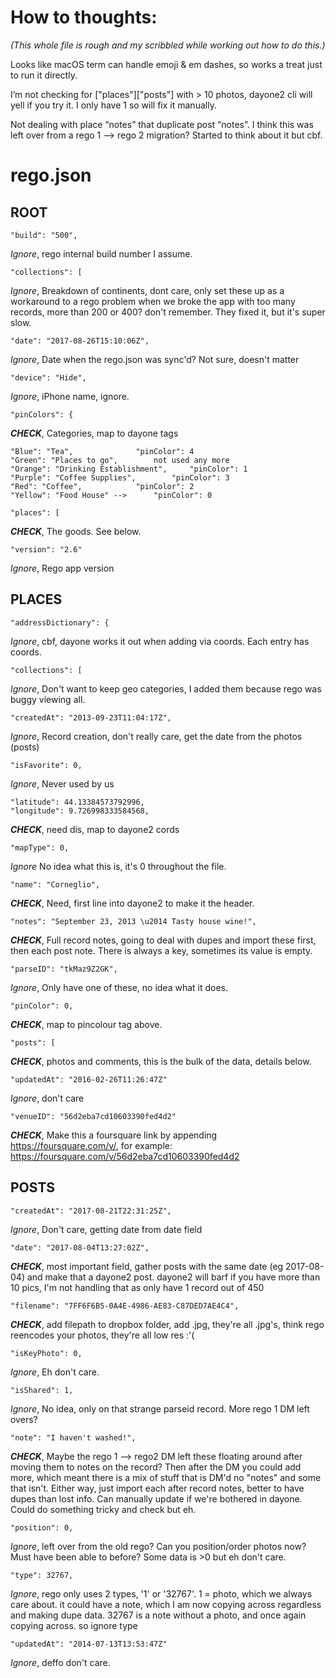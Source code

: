 # How to thoughts:

_(This whole file is rough and my scribbled while working out how to do this.)_

Looks like macOS term can handle emoji & em dashes, so works a treat just to run it directly.

I’m not checking for ["places"]["posts"] with > 10 photos, dayone2 cli will yell if you try it. I only have 1 so will fix it manually.

Not dealing with place “notes” that duplicate post “notes”. I think this was left over from a rego 1 --> rego 2 migration? Started to think about it but cbf.



# rego.json

## ROOT
	"build": "500",
*Ignore*, rego internal build number I assume.

	"collections": [
*Ignore*, Breakdown of continents, dont care, only set these up as a workaround to a rego problem when we broke the app with too many records, more than 200 or 400? don't remember. They fixed it, but it's super slow.

	"date": "2017-08-26T15:10:06Z", 
*Ignore*, Date when the rego.json was sync'd? Not sure, doesn't matter

	"device": "Hide", 
*Ignore*, iPhone name, ignore.

	"pinColors": {
_**CHECK**_, Categories, map to dayone tags

```
"Blue": "Tea", 				"pinColor": 4
"Green": "Places to go", 		not used any more
"Orange": "Drinking Establishment", 	"pinColor": 1
"Purple": "Coffee Supplies", 		"pinColor": 3
"Red": "Coffee", 			"pinColor": 2
"Yellow": "Food House" --> 		"pinColor": 0
```

	"places": [
_**CHECK**_, The goods. See below.

	"version": "2.6"
*Ignore*, Rego app version

## PLACES
	"addressDictionary": {
*Ignore*, cbf, dayone works it out when adding via coords. Each entry has coords.

	"collections": [
*Ignore*, Don't want to keep geo categories, I added them because rego was buggy viewing all.

	"createdAt": "2013-09-23T11:04:17Z", 
*Ignore*, Record creation, don't really care, get the date from the photos (posts)

	"isFavorite": 0, 
*Ignore*, Never used by us

	"latitude": 44.13384573792996, 
	"longitude": 9.726998333584568, 
_**CHECK**_, need dis, map to dayone2 cords

	"mapType": 0, 
*Ignore*
No idea what this is, it's 0 throughout the file.

	"name": "Corneglio", 
_**CHECK**_, Need, first line into dayone2 to make it the header.

	"notes": "September 23, 2013 \u2014 Tasty house wine!", 
_**CHECK**_, Full record notes, going to deal with dupes and import these first, then each post note. There is always a key, sometimes its value is empty.

	"parseID": "tkMaz9Z2GK", 
*Ignore*, Only have one of these, no idea what it does.

	"pinColor": 0, 
_**CHECK**_, map to pincolour tag above.

	"posts": [
_**CHECK**_, photos and comments, this is the bulk of the data, details below.

	"updatedAt": "2016-02-26T11:26:47Z"
*Ignore*, don't care

	"venueID": "56d2eba7cd10603390fed4d2"
_**CHECK**_, Make this a foursquare link by appending https://foursquare.com/v/, for example: https://foursquare.com/v/56d2eba7cd10603390fed4d2

## POSTS
	"createdAt": "2017-08-21T22:31:25Z", 
*Ignore*, Don't care, getting date from date field

	"date": "2017-08-04T13:27:02Z", 
_**CHECK**_, most important field, gather posts with the same date (eg 2017-08-04) and make that a dayone2 post. dayone2 will barf if you have more than 10 pics, I'm not handling that as only have 1 record out of 450

	"filename": "7FF6F6B5-0A4E-4986-AE83-C87DED7AE4C4", 
_**CHECK**_, add filepath to dropbox folder, add .jpg, they're all .jpg's, think rego reencodes your photos, they're all low res :'(

	"isKeyPhoto": 0, 
*Ignore*, Eh don't care.

	"isShared": 1, 
*Ignore*, No idea, only on that strange parseid record. More rego 1 DM left overs?

	"note": "I haven't washed!", 
_**CHECK**_, Maybe the rego 1 --> rego2 DM left these floating around after moving them to notes on the record? Then after the DM you could add more, which meant there is a mix of stuff that is DM'd no "notes" and some that isn't. Either way, just import each after record notes, better to have dupes than lost info. Can manually update if we're bothered in dayone. Could do something tricky and check but eh.

	"position": 0, 
*Ignore*, left over from the old rego? Can you position/order photos now? Must have been able to before? Some data is >0 but eh don't care.

	"type": 32767, 
*Ignore*, rego only uses 2 types, '1' or '32767'.
1 = photo, which we always care about. it could have a note, which I am now copying across regardless and making dupe data. 32767 is a note without a photo, and once again copying across. so ignore type

	"updatedAt": "2014-07-13T13:53:47Z"
*Ignore*, deffo don't care.
